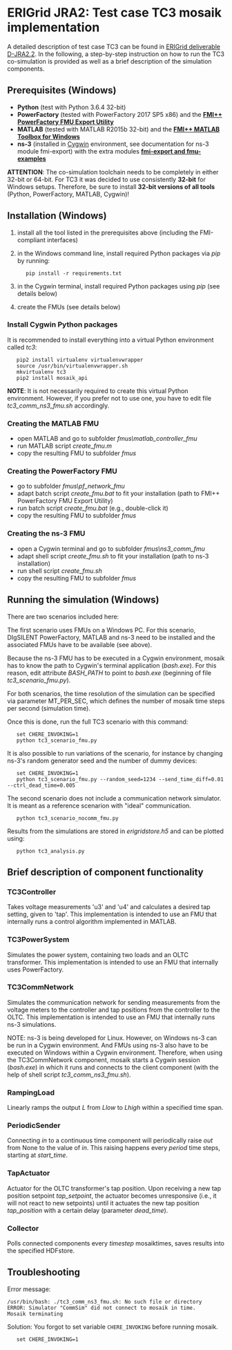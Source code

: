 # ERIGrid JRA2: Test case TC3 mosaik implementation

A detailed description of test case TC3 can be found in [ERIGrid deliverable D-JRA2.2](https://erigrid.eu/dissemination/).
In the following, a step-by-step instruction on how to run the TC3 co-simulation is provided as well as a brief description of the simulation components.


## Prerequisites (Windows)

- **Python** (test with Python 3.6.4 32-bit)
- **PowerFactory** (tested with PowerFactory 2017 SP5 x86) and the [**FMI++ PowerFactory FMU Export Utility**](https://sourceforge.net/projects/powerfactory-fmu/)
- **MATLAB** (tested with MATLAB R2015b 32-bit) and the [**FMI++ MATLAB Toolbox for Windows**](https://sourceforge.net/projects/matlab-fmu/)
- **ns-3** (installed in [Cygwin](https://www.cygwin.com/) environment, see documentation for ns-3 module fmi-export) with the extra modules [**fmi-export and fmu-examples**]()

**ATTENTION**: The co-simulation toolchain needs to be completely in either 32-bit or 64-bit.
For TC3 it was decided to use consistently **32-bit** for Windows setups.
Therefore, be sure to install **32-bit versions of all tools** (Python, PowerFactory, MATLAB, Cygwin)!


## Installation (Windows)

1. install all the tool listed in the prerequisites above (including the FMI-compliant interfaces)

2. in the Windows command line, install required Python packages via *pip* by running:
```
      pip install -r requirements.txt
```

3. in the Cygwin terminal, install required Python packages using *pip* (see details below)

4. create the FMUs (see details below)


### Install Cygwin Python packages

It is recommended to install everything into a virtual Python environment called *tc3*:
```
   pip2 install virtualenv virtualenvwrapper
   source /usr/bin/virtualenvwrapper.sh
   mkvirtualenv tc3
   pip2 install mosaik_api
```

**NOTE**:
It is not necessarily required to create this virtual Python environment.
However, if you prefer not to use one, you have to edit file *tc3_comm_ns3_fmu.sh* accordingly.


### Creating the MATLAB FMU

- open MATLAB and go to subfolder *fmus\matlab_controller_fmu*
- run MATLAB script *create_fmu.m*
- copy the resulting FMU to subfolder *fmus*


### Creating the PowerFactory FMU

- go to subfolder *fmus\pf_network_fmu*
- adapt batch script *create_fmu.bat* to fit your installation (path to FMI++ PowerFactory FMU Export Utility)
- run batch script *create_fmu.bat* (e.g., double-click it)
- copy the resulting FMU to subfolder *fmus*


### Creating the ns-3 FMU

- open a Cygwin terminal and go to subfolder *fmus\ns3_comm_fmu*
- adapt shell script *create_fmu.sh* to fit your installation (path to ns-3 installation)
- run shell script *create_fmu.sh*
- copy the resulting FMU to subfolder *fmus*


## Running the simulation (Windows)

There are two scenarios included here:

The first scenario uses FMUs on a Windows PC. For this scenario, DIgSILENT PowerFactory, MATLAB and ns-3 need to be installed and the associated FMUs have to be available (see above).

Because the ns-3 FMU has to be executed in a Cygwin environment, mosaik has to know the path to Cygwin's terminal application (*bash.exe*). For this reason, edit attribute *BASH_PATH* to point to *bash.exe* (beginning of file *tc3_scenario_fmu.py*).

For both scenarios, the time resolution of the simulation can be specified via parameter MT_PER_SEC, which defines the number of mosaik time steps per second (simulation time).

Once this is done, run the full TC3 scenario with this command:
```
   set CHERE_INVOKING=1
   python tc3_scenario_fmu.py
```

It is also possible to run variations of the scenario, for instance by changing ns-3's random generator seed and the number of dummy devices:
```
   set CHERE_INVOKING=1
   python tc3_scenario_fmu.py --random_seed=1234 --send_time_diff=0.01 --ctrl_dead_time=0.005
```

The second scenario does not include a communication network simulator. It is meant as a reference scenarion with "ideal" communication.
```
   python tc3_scenario_nocomm_fmu.py
```

Results from the simulations are stored in *erigridstore.h5* and can be plotted using:
```
   python tc3_analysis.py
```


## Brief description of component functionality

### TC3Controller

Takes voltage measurements 'u3' and 'u4' and calculates a desired tap setting, given to 'tap'. This implementation is intended to use an FMU that internally runs a control algorithm implemented in MATLAB.

### TC3PowerSystem

Simulates the power system, containing two loads and an OLTC transformer. This implementation is intended to use an FMU that internally uses PowerFactory.

### TC3CommNetwork

Simulates the communication network for sending measurements from the voltage meters to the controller and tap positions from the controller to the OLTC. This implementation is intended to use an FMU that internally runs ns-3 simulations.

NOTE: ns-3 is being developed for Linux. However, on Windows ns-3 can be run in a Cygwin environment. And FMUs using ns-3 also have to be executed on Windows within a Cygwin environment. Therefore, when using the TC3CommNetwork component, mosaik starts a Cygwin session (*bash.exe*) in which it runs and connects to the client component (with the help of shell script *tc3_comm_ns3_fmu.sh*).

### RampingLoad

Linearly ramps the output *L*  from *Llow* to *Lhigh* within a specified time span.

### PeriodicSender

Connecting *in* to a continuous time component will periodically raise *out* from None to the value of *in*.
This raising happens every *period* time steps, starting at *start_time*.

### TapActuator

Actuator for the OLTC transformer's tap position. Upon receiving a new tap position setpoint *tap_setpoint*, the actuator becomes unresponsive (i.e., it will not react to new setpoints) until it actuates the new tap position *tap_position* with a certain delay (parameter *dead_time*).
	
### Collector

Polls connected components every *timestep* mosaiktimes, saves results into the specified HDFstore.


## Troubleshooting

Error message:
```
/usr/bin/bash: ./tc3_comm_ns3_fmu.sh: No such file or directory
ERROR: Simulator "CommSim" did not connect to mosaik in time.
Mosaik terminating
```

Solution: You forgot to set variable `CHERE_INVOKING` before running mosaik.
```
   set CHERE_INVOKING=1
```